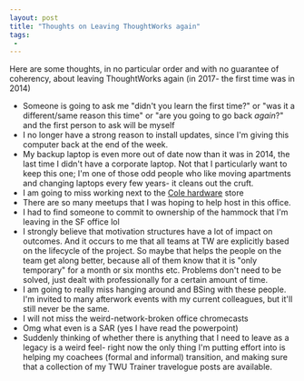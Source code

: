 ```yaml
---
layout: post
title: "Thoughts on Leaving ThoughtWorks again"
tags:
 -
---
```


Here are some thoughts, in no particular order and with no guarantee of coherency, about leaving ThoughtWorks again (in 2017- the first time was in 2014)

* Someone is going to ask me "didn't you learn the first time?" or "was it a different/same reason this time" or "are you going to go back *again*?" and the first person to ask will be myself
* I no longer have a strong reason to install updates, since I'm giving this computer back at the end of the week.
* My backup laptop is even more out of date now than it was in 2014, the last time I didn't have a corporate laptop. Not that I particularly want to keep this one; I'm one of those odd people who like moving apartments and changing laptops every few years- it cleans out the cruft.
* I am going to miss working next to the [Cole hardware](http://www.colehardware.com/) store
* There are so many meetups that I was hoping to help host in this office.
* I had to find someone to commit to ownership of the hammock that I'm leaving in the SF office lol
* I strongly believe that motivation structures have a lot of impact on outcomes. And it occurs to me that all teams at TW are explicitly based on the lifecycle of the project. So maybe that helps the people on the team get along better, because all of them know that it is "only temporary" for a month or six months etc. Problems don't need to be solved, just dealt with professionally for a certain amount of time.
* I am going to really miss hanging around and BSing with these people. I'm invited to many afterwork events with my current colleagues, but it'll still never be the same.
* I will not miss the weird-network-broken office chromecasts
* Omg what even is a SAR (yes I have read the powerpoint)
* Suddenly thinking of whether there is anything that I need to leave as a legacy is a weird feel- right now the only thing I'm putting effort into is helping my coachees (formal and informal) transition, and making sure that a collection of my TWU Trainer travelogue posts are available.
